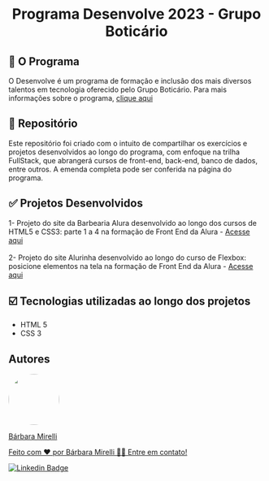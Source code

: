 <h1 align="center">Programa Desenvolve 2023 - Grupo Boticário</h1>

## :pushpin: O Programa
O Desenvolve é um programa de formação e inclusão dos mais diversos talentos em tecnologia oferecido pelo Grupo Boticário. Para mais informações sobre o programa, [clique aqui](https://desenvolve.grupoboticario.com.br/)

## :pencil: Repositório
<p>Este repositório foi criado com o intuito de compartilhar os exercícios e projetos desenvolvidos ao longo do programa, com enfoque na trilha FullStack, que abrangerá cursos de front-end, back-end, banco de dados, entre outros. A emenda completa pode ser conferida na página do programa.

## :white_check_mark: Projetos Desenvolvidos
1- Projeto do site da Barbearia Alura desenvolvido ao longo dos cursos de HTML5 e CSS3: parte 1 a 4 na formação de Front End da Alura - [Acesse aqui](https://github.com/barbaramir/desenvolve_2023_boticario/tree/main/1-html_css_projeto_barbearia_alura)
<br><br>
2- Projeto do site Alurinha desenvolvido ao longo do curso de Flexbox: posicione elementos na tela na formação de Front End da Alura - [Acesse aqui](https://github.com/barbaramir/desenvolve_2023_boticario/tree/main/2-flexbox_posicione_elementos_na_tela)

 
## :ballot_box_with_check: Tecnologias utilizadas ao longo dos projetos

- HTML 5
- CSS 3

## Autores
<a href="https://github.com/barbaramir">
 <img style="border-radius: 50%;" src="https://avatars.githubusercontent.com/u/101302079?s=400&u=d13ec9e6994cd183223e15caeb5599afe49b9093&v=4" width="100px;" alt=""/>
 <br/>
   <p>Bárbara Mirelli</p>

   <p>Feito com ❤️ por Bárbara Mirelli 👋🏽 Entre em contato!</p>

[![Linkedin Badge](https://img.shields.io/badge/-Barbara-blue?style=flat-square&logo=Linkedin&logoColor=white&link=https://www.linkedin.com/in/barbara-mirelli/)](https://www.linkedin.com/in/barbara-mirelli/) 
